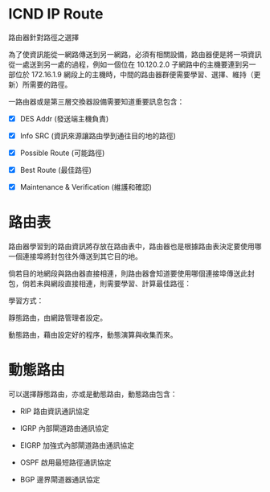 # ICND IP Route
路由器針對路徑之選擇

為了使資訊能從一網路傳送到另一網路，必須有相關設備，路由器便是將一項資訊從一處送到另一處的過程，例如一個位在 10.120.2.0 子網路中的主機要連到另一部位於 172.16.1.9 網段上的主機時，中間的路由器群便需要學習、選擇、維持（更新）所需要的路徑。


一路由器或是第三層交換器設備需要知道重要訊息包含：

- [x] DES Addr (發送端主機負責)

- [x] Info SRC (資訊來源讓路由學到通往目的地的路徑)

- [x] Possible Route (可能路徑)

- [x] Best Route (最佳路徑)

- [x] Maintenance & Verification (維護和確認)

# 路由表

路由器學習到的路由資訊將存放在路由表中，路由器也是根據路由表決定要使用哪一個連接埠將封包往外傳送到其它目的地。

倘若目的地網段與路由器直接相連，則路由器會知道要使用哪個連接埠傳送此封包，倘若未與網段直接相連，則需要學習、計算最佳路徑：

學習方式：

靜態路由，由網路管理者設定。

動態路由，藉由設定好的程序，動態演算與收集而來。

# 動態路由

可以選擇靜態路由，亦或是動態路由，動態路由包含：

* RIP 路由資訊通訊協定

* IGRP 內部閘道路由通訊協定

* EIGRP 加強式內部閘道路由通訊協定

* OSPF 啟用最短路徑通訊協定

* BGP 邊界閘道器通訊協定



